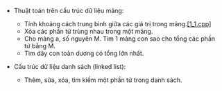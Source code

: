 * Thuật toán trên cấu trúc dữ liệu mảng:
  * Tính khoảng cách trung bình giữa các giá trị trong mảng.[[1_1.cpp]](https://github.com/phamxuansang241/Bai-tap-KTLT/blob/main/Tuan%207/1_1.cpp)
  * Xóa các phần tử trùng nhau trong một mảng.
  * Cho mảng a, số nguyên M. Tìm 1 mảng con sao cho tổng các phần tử bằng M.
  * Tìm dãy con toàn dương có tổng lớn nhất.

* Cấu trúc dữ liệu danh sách (linked list):
  * Thêm, sửa, xóa, tìm kiếm một phần tử trong danh sách.
